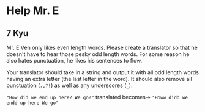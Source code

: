 # Help Mr. E
## 7 Kyu

Mr. E Ven only likes even length words. Please create a translator so that he doesn't have to hear those pesky odd length words. For some reason he also hates punctuation, he likes his sentences to flow.

Your translator should take in a string and output it with all odd length words having an extra letter (the last letter in the word). It should also remove all punctuation (`.,?!`) as well as any underscores (`_`).

`"How did we end up here? We go?"` translated becomes-> `"Howw didd we endd up here We go"`
